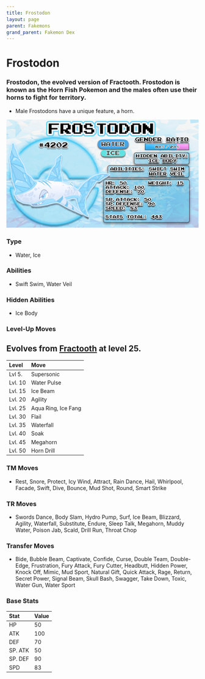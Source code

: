 ```yaml
---
title: Frostodon
layout: page
parent: Fakemons
grand_parent: Fakemon Dex
---
```


# Frostodon
### Frostodon, the evolved version of Fractooth. Frostodon is known as the Horn Fish Pokemon and the males often use their horns to fight for territory.
- Male Frostodons have a unique feature, a horn.

![Image](/fakemon_pics/frostodon.png)

### Type
- Water, Ice

### Abilities
- Swift Swim, Water Veil

### Hidden Abilities
- Ice Body

### Level-Up Moves
## Evolves from [Fractooth](https://wiki.projectshiba.com/fakemon_dex/fractooth) at level 25.

| Level   | Move                |
|:--------|:--------------------|
| Lvl 5.  | Supersonic          |
| Lvl. 10 | Water Pulse         |
| Lvl. 15 | Ice Beam            |
| Lvl. 20 | Agility             |
| Lvl. 25 | Aqua Ring, Ice Fang |
| Lvl. 30 | Flail               |
| Lvl. 35 | Waterfall           |
| Lvl. 40 | Soak                |
| Lvl. 45 | Megahorn            |
| Lvl. 50 | Horn Drill          |

### TM Moves
- Rest, Snore, Protect, Icy Wind, Attract, Rain Dance, Hail, Whirlpool, Facade, Swift, Dive, Bounce, Mud Shot, Round, Smart Strike

### TR Moves
- Swords Dance, Body Slam, Hydro Pump, Surf, Ice Beam, Blizzard, Agility, Waterfall, Substitute, Endure, Sleep Talk, Megahorn, Muddy Water, Poison Jab, Scald, Drill Run, Throat Chop

### Transfer Moves
- Bide, Bubble Beam, Captivate, Confide, Curse, Double Team, Double-Edge, Frustration, Fury Attack, Fury Cutter, Headbutt, Hidden Power, Knock Off, Mimic, Mud Sport, Natural Gift, Quick Attack, Rage, Return, Secret Power, Signal Beam, Skull Bash, Swagger, Take Down, Toxic, Water Gun, Water Sport

### Base Stats
| Stat    | Value |
|:--------|:------|
| HP      | 50    |
| ATK     | 100   |
| DEF     | 70    |
| SP. ATK | 50    |
| SP. DEF | 90    |
| SPD     | 83    |